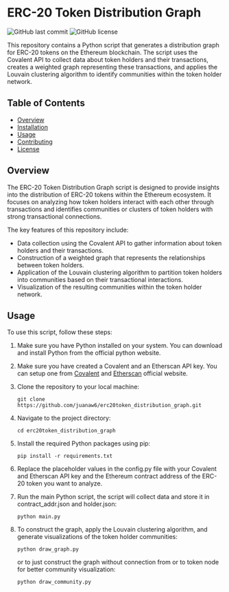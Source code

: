 # ERC-20 Token Distribution Graph

![GitHub last commit](https://img.shields.io/github/last-commit/juanaw6/erc20token_distribution_graph)
![GitHub license](https://img.shields.io/github/license/juanaw6/erc20token_distribution_graph)

This repository contains a Python script that generates a distribution graph for ERC-20 tokens on the Ethereum blockchain. The script uses the Covalent API to collect data about token holders and their transactions, creates a weighted graph representing these transactions, and applies the Louvain clustering algorithm to identify communities within the token holder network.

## Table of Contents

- [Overview](#overview)
- [Installation](#installation)
- [Usage](#usage)
- [Contributing](#contributing)
- [License](#license)

## Overview

The ERC-20 Token Distribution Graph script is designed to provide insights into the distribution of ERC-20 tokens within the Ethereum ecosystem. It focuses on analyzing how token holders interact with each other through transactions and identifies communities or clusters of token holders with strong transactional connections.

The key features of this repository include:

- Data collection using the Covalent API to gather information about token holders and their transactions.
- Construction of a weighted graph that represents the relationships between token holders.
- Application of the Louvain clustering algorithm to partition token holders into communities based on their transactional interactions.
- Visualization of the resulting communities within the token holder network.

## Usage

To use this script, follow these steps:
1. Make sure you have Python installed on your system. You can download and install Python from the official python website.
2. Make sure you have created a Covalent and an Etherscan API key. You can setup one from [Covalent](https://www.covalenthq.com/docs/api/) and [Etherscan](https://etherscan.io/) official website.
3. Clone the repository to your local machine:

   ```
   git clone https://github.com/juanaw6/erc20token_distribution_graph.git
   ```
4. Navigate to the project directory:
   ```
   cd erc20token_distribution_graph
   ```
5. Install the required Python packages using pip:
   ```
   pip install -r requirements.txt
   ```
6. Replace the placeholder values in the config.py file with your Covalent and Etherscan API key and the Ethereum contract address of the ERC-20 token you want to analyze.
7. Run the main Python script, the script will collect data and store it in contract_addr.json and holder.json:
   ```
   python main.py
   ```
8. To construct the graph, apply the Louvain clustering algorithm, and generate visualizations of the token holder communities:
   ```
   python draw_graph.py
   ```
   or to just construct the graph without connection from or to token node for better community visualization:
   ```
   python draw_community.py
   ```
